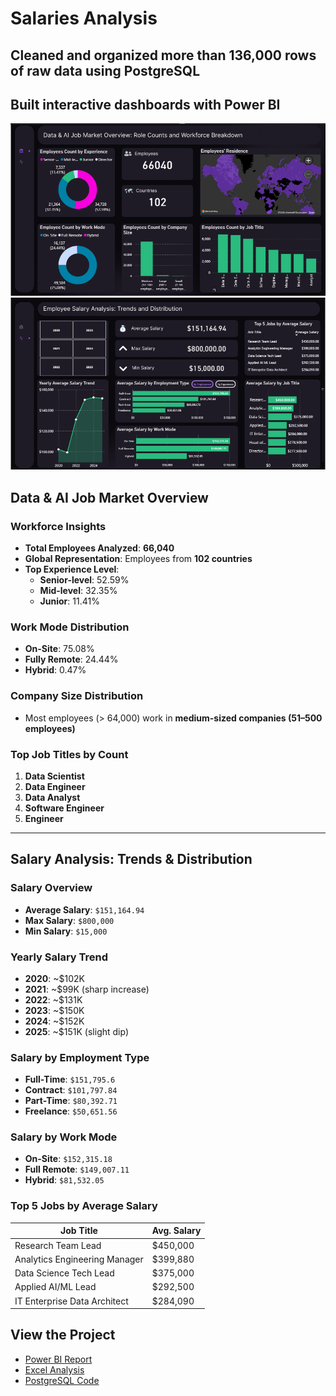 # Salaries Analysis

## Cleaned and organized more than 136,000 rows of raw data using PostgreSQL
## Built interactive dashboards with Power BI

![Main Screenshot](Power_BI/Screenshots/main.png)
![Analysis Screenshot](https://github.com/GabrielAramayisyan/Salaries_Project/blob/main/Power_BI/Screenshots/analysis.png)

## Data & AI Job Market Overview

### Workforce Insights
- **Total Employees Analyzed**: **66,040**
- **Global Representation**: Employees from **102 countries**
- **Top Experience Level**:  
  - **Senior-level**: 52.59%  
  - **Mid-level**: 32.35%  
  - **Junior**: 11.41%

### Work Mode Distribution
- **On-Site**: 75.08%  
- **Fully Remote**: 24.44%  
- **Hybrid**: 0.47%

### Company Size Distribution
- Most employees (> 64,000) work in **medium-sized companies (51–500 employees)**

### Top Job Titles by Count
1. **Data Scientist**
2. **Data Engineer**
3. **Data Analyst**
4. **Software Engineer**
5. **Engineer**

---

## Salary Analysis: Trends & Distribution

### Salary Overview
- **Average Salary**: `$151,164.94`
- **Max Salary**: `$800,000`
- **Min Salary**: `$15,000`

### Yearly Salary Trend
- **2020**: ~$102K  
- **2021**: ~$99K (sharp increase)
- **2022**: ~$131K  
- **2023**: ~$150K  
- **2024**: ~$152K  
- **2025**: ~$151K (slight dip)

### Salary by Employment Type
- **Full-Time**: `$151,795.6`
- **Contract**: `$101,797.84`
- **Part-Time**: `$80,392.71`
- **Freelance**: `$50,651.56`

### Salary by Work Mode
- **On-Site**: `$152,315.18`
- **Full Remote**: `$149,007.11`
- **Hybrid**: `$81,532.05`

### Top 5 Jobs by Average Salary

| Job Title                     | Avg. Salary |
|-------------------------------|-------------|
| Research Team Lead            | $450,000    |
| Analytics Engineering Manager | $399,880    |
| Data Science Tech Lead        | $375,000    |
| Applied AI/ML Lead            | $292,500    |
| IT Enterprise Data Architect  | $284,090    |

## **View the Project**  
- [Power BI Report](Power_BI/Power_BI_Report.pbix)
- [Excel Analysis](Bike_Buyers_Excel.xlsx)
- [PostgreSQL Code](Bike_Buyers_SQL.sql)
